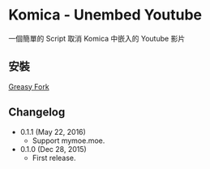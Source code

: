 Komica - Unembed Youtube
========================
一個簡單的 Script 取消 Komica 中嵌入的 Youtube 影片

安裝
----
[Greasy Fork](https://greasyfork.org/zh-TW/scripts/15622-komica-unembed-youtube)

Changelog
---------
* 0.1.1 (May 22, 2016)
	- Support mymoe.moe.
* 0.1.0 (Dec 28, 2015)
	- First release.

